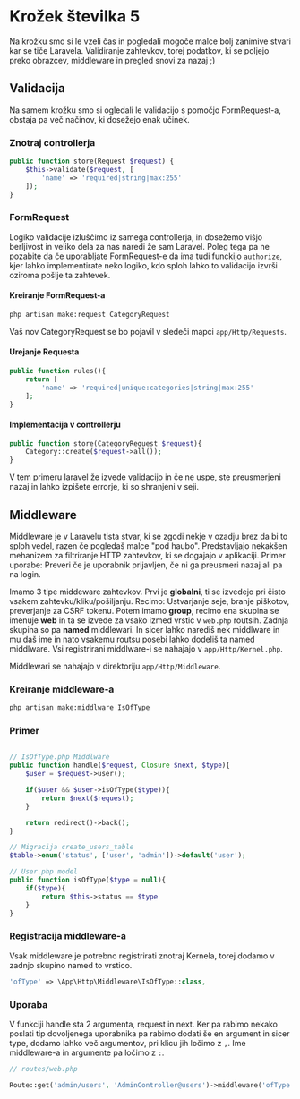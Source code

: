 # Krožek številka 5

Na krožku smo si le vzeli čas in pogledali mogoče malce bolj zanimive stvari kar se tiče Laravela. Validiranje zahtevkov, torej podatkov, ki se poljejo preko obrazcev, middleware in pregled snovi za nazaj ;)

## Validacija

Na samem krožku smo si ogledali le validacijo s pomočjo FormRequest-a, obstaja pa več načinov, ki dosežejo enak učinek.

### Znotraj controllerja

```php
public function store(Request $request) {
	$this->validate($request, [
		'name' => 'required|string|max:255'
	]);
}
```

### FormRequest

Logiko validacije izluščimo iz samega controllerja, in dosežemo višjo berljivost in veliko dela za nas naredi že sam Laravel. Poleg tega pa ne pozabite da če uporabljate FormRequest-e da ima tudi funckijo `authorize`, kjer lahko implementirate neko logiko, kdo sploh lahko to validacijo izvrši oziroma pošlje ta zahtevek.

#### Kreiranje FormRequest-a

```bash
php artisan make:request CategoryRequest
```

Vaš nov CategoryRequest se bo pojavil v sledeči mapci `app/Http/Requests`.

#### Urejanje Requesta

```php
public function rules(){
	return [
		'name' => 'required|unique:categories|string|max:255'
	];
}
```

#### Implementacija v controllerju

```php
public function store(CategoryRequest $request){
	Category::create($request->all());
}
```

V tem primeru laravel že izvede validacijo in če ne uspe, ste preusmerjeni nazaj in lahko izpišete errorje, ki so shranjeni v seji.

## Middleware

Middleware je v Laravelu tista stvar, ki se zgodi nekje v ozadju brez da bi to sploh vedel, razen če pogledaš malce "pod haubo". Predstavljajo nekakšen mehanizem za filtriranje HTTP zahtevkov, ki se dogajajo v aplikaciji. Primer uporabe: Preveri če je uporabnik prijavljen, če ni ga preusmeri nazaj ali pa na login.

Imamo 3 tipe middeware zahtevkov. Prvi je **globalni**, ti se izvedejo pri čisto vsakem zahtevku/kliku/pošiljanju. Recimo: Ustvarjanje seje, branje piškotov, preverjanje za CSRF tokenu. Potem imamo **group**, recimo ena skupina se imenuje **web** in ta se izvede za vsako izmed vrstic v `web.php` routsih. Zadnja skupina so pa **named** middlewari. In sicer lahko narediš nek middlware in mu daš ime in nato vsakemu routsu posebi lahko dodeliš ta named middlware. Vsi registrirani middlware-i se nahajajo v `app/Http/Kernel.php`.

Middlewari se nahajajo v direktoriju `app/Http/Middleware`.

### Kreiranje middleware-a

```bash
php artisan make:middlware IsOfType
```

### Primer

```php

// IsOfType.php Middlware
public function handle($request, Closure $next, $type){
	$user = $request->user();

	if($user && $user->isOfType($type)){
		return $next($request);
	}

	return redirect()->back();
}

// Migracija create_users_table
$table->enum('status', ['user', 'admin'])->default('user');

// User.php model
public function isOfType($type = null){
	if($type){
		return $this->status == $type
	}
}
```

### Registracija middleware-a

Vsak middleware je potrebno registrirati znotraj Kernela, torej dodamo v zadnjo skupino named to vrstico.

```php
'ofType' => \App\Http\Middleware\IsOfType::class,
```

### Uporaba

V funkciji handle sta 2 argumenta, request in next. Ker pa rabimo nekako poslati tip dovoljenega uporabnika pa rabimo dodati še en argument in sicer type, dodamo lahko več argumentov, pri klicu jih ločimo z `,`. Ime middleware-a in argumente pa ločimo z `:`.

```php
// routes/web.php

Route::get('admin/users', 'AdminController@users')->middleware('ofType:admin');
```
